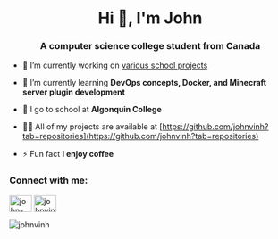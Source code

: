 <h1 align="center">Hi 👋, I'm John</h1>
<h3 align="center">A computer science college student from Canada</h3>

- 🔭 I’m currently working on [various school projects](https://github.com/johnvinh/AlgonquinF22Java)

- 🌱 I’m currently learning **DevOps concepts, Docker, and Minecraft server plugin development**

- 📖 I go to school at **Algonquin College**

- 👨‍💻 All of my projects are available at [https://github.com/johnvinh?tab=repositories](https://github.com/johnvinh?tab=repositories)

- ⚡ Fun fact **I enjoy coffee**

<h3 align="left">Connect with me:</h3>
<p align="left">
<a href="https://linkedin.com/in/john-vinh" target="blank"><img align="center" src="https://raw.githubusercontent.com/rahuldkjain/github-profile-readme-generator/master/src/images/icons/Social/linked-in-alt.svg" alt="john-vinh" height="30" width="40" /></a>
<a href="https://www.leetcode.com/johnvinh" target="blank"><img align="center" src="https://raw.githubusercontent.com/rahuldkjain/github-profile-readme-generator/master/src/images/icons/Social/leet-code.svg" alt="johnvinh" height="30" width="40" /></a>
</p>

<img src="https://github-readme-stats.vercel.app/api/top-langs?username=johnvinh&show_icons=true&locale=en&layout=compact" alt="johnvinh" />
